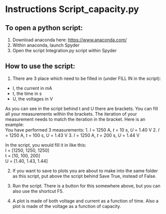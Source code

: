 # Instructions Script_capacity.py

## To open a python script:
1. Download anaconda here: https://www.anaconda.com/
2. Within anaconda, launch Spyder
3. Open the script Integration.py script within Spyder

## How to use the script:
1. There are 3 place which need to be filled in (under FILL IN in the script):
  - I, the current in mA
  - t, the time in s
  - U, the voltages in V

  As you can see in the script behind t and U there are brackets. You can fill all your measurements within the brackets. The iteration of your measurement needs to match the iteration in the bracket. Here is an example:\
  You have performed 3 measurements:
    1. *I* = 1250 A, *t* = 10 s, *U* = 1.40 V
    2. *I* = 1250 A, *t* = 100 s, *U* = 1.43 V
    3. *I* = 1250 A, *t* = 200 s, *U* = 1.44 V

  In the script, you would fill it in like this:\
  I = [1250, 1250, 1250]\
  t = [10, 100, 200]\
  U = [1.40, 1.43, 1.44]

2. If you want to save to plots you are about to make into the same folder as this script, put above the script behind Save True, instead of False.

3. Run the script. There is a button for this somewhere above, but you can also use the shortcut F5.

4. A plot is made of both voltage and current as a function of time. Also a plot is made of the voltage as a function of capacity.
